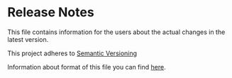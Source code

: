 # Release Notes

This file contains information for the users about the actual changes in the latest version.

This project adheres to [Semantic Versioning](https://semver.org/spec/v2.0.0.html)

Information about format of this file you can find [here](https://github.com/ios-course/link-team-project/wiki/Release-notes-format).
